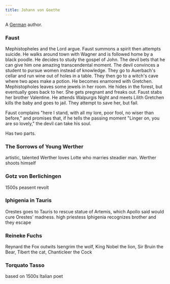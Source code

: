 ```yaml
---
title: Johann von Goethe
---
```


A [German](../index.html) author.

### Faust

Mephistopheles and the Lord argue. Faust summons a spirit then attempts suicide. He walks around town with Wagner and is followed home by a black poodle. He decides to study the gospel of John. The devil bets that he can give him one amazing transcendental moment. The devil convinces a student to pursue women instead of knowledge. They go to Auerbach's cellar and run wine out of holes in a table. They then go to a witch's cave where two apes make a potion. He becomes enamored with Gretchen. Mephistopholes leaves some jewels in her room. He hides in the forest, but eventually goes back to her. She gets pregnant and freaks out. Faust stabs her brother Valentine. He attends Walpurgis Night and meets Lilith Gretchen kills the baby and goes to jail. They attempt to save her, but fail.

Faust complains "here I stand, with all my lore, poor fool, no wiser than before," and promises that, if he tells the passing moment "Linger on, you are so lovely," the devil can take his soul.

Has two parts.

### The Sorrows of Young Werther

artistic, talented Werther loves Lotte who marries steadier man. Werther shoots himself

### Gotz von Berlichingen

1500s peasent revolt

### Iphigenia in Tauris

Orestes goes to Tauris to rescue statue of Artemis, which Apollo said would cure Orestes' madness. high priestess Iphigenia recognizes brother and they escape

### Reineke Fuchs

Reynard the Fox outwits Isengrim the wolf, King Nobel the lion, Sir Bruin the Bear, Tibert the cat, Chanticleer the Cock

### Torquato Tasso

based on 1500s Italian poet
